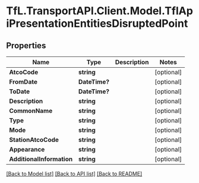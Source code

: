 # TfL.TransportAPI.Client.Model.TflApiPresentationEntitiesDisruptedPoint
## Properties

Name | Type | Description | Notes
------------ | ------------- | ------------- | -------------
**AtcoCode** | **string** |  | [optional] 
**FromDate** | **DateTime?** |  | [optional] 
**ToDate** | **DateTime?** |  | [optional] 
**Description** | **string** |  | [optional] 
**CommonName** | **string** |  | [optional] 
**Type** | **string** |  | [optional] 
**Mode** | **string** |  | [optional] 
**StationAtcoCode** | **string** |  | [optional] 
**Appearance** | **string** |  | [optional] 
**AdditionalInformation** | **string** |  | [optional] 

[[Back to Model list]](../../TfL.TransportAPI.Client/docs/README.md#documentation-for-models) [[Back to API list]](../../TfL.TransportAPI.Client/docs/README.md#documentation-for-api-endpoints) [[Back to README]](../../TfL.TransportAPI.Client/docs/README.md)

